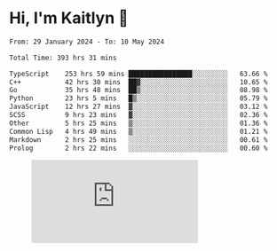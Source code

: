 # Hi, I'm Kaitlyn 👋
<!--START_SECTION:waka-->

```txt
From: 29 January 2024 - To: 10 May 2024

Total Time: 393 hrs 31 mins

TypeScript    253 hrs 59 mins ████████████████░░░░░░░░░   63.66 %
C++           42 hrs 30 mins  ██▓░░░░░░░░░░░░░░░░░░░░░░   10.65 %
Go            35 hrs 48 mins  ██▒░░░░░░░░░░░░░░░░░░░░░░   08.98 %
Python        23 hrs 5 mins   █▒░░░░░░░░░░░░░░░░░░░░░░░   05.79 %
JavaScript    12 hrs 27 mins  ▓░░░░░░░░░░░░░░░░░░░░░░░░   03.12 %
SCSS          9 hrs 23 mins   ▓░░░░░░░░░░░░░░░░░░░░░░░░   02.36 %
Other         5 hrs 25 mins   ▒░░░░░░░░░░░░░░░░░░░░░░░░   01.36 %
Common Lisp   4 hrs 49 mins   ▒░░░░░░░░░░░░░░░░░░░░░░░░   01.21 %
Markdown      2 hrs 25 mins   ░░░░░░░░░░░░░░░░░░░░░░░░░   00.61 %
Prolog        2 hrs 22 mins   ░░░░░░░░░░░░░░░░░░░░░░░░░   00.60 %
```

<!--END_SECTION:waka-->

<figure><embed src="https://wakatime.com/share/@018d58bc-3d22-46c9-b2d7-4ed36fb8172d/243b5d9b-77cd-4133-89ff-dcc8f225fa18.svg"></embed></figure>

